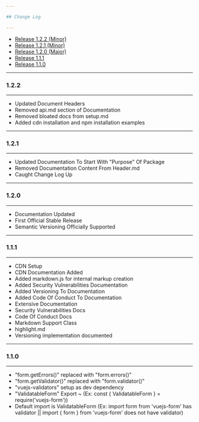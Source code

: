 ```yaml
---

## Change Log

---
```


- [Release 1.2.2 (Minor)](#1.2.2)
- [Release 1.2.1 (Minor)](#1.2.1)
- [Release 1.2.0 (Major)](#1.2.0)
- [Release 1.1.1](#1.1.1)
- [Release 1.1.0](#1.1.0)

---

### 1.2.2

---

- Updated Document Headers
- Removed api.md section of Documentation
- Removed bloated docs from setup.md
- Added cdn installation and npm installation examples

---

### 1.2.1

---

- Updated Documentation To Start With "Purpose" Of Package
- Removed Documentation Content From Header.md
- Caught Change Log Up

---

### 1.2.0

---

- Documentation Updated
- First Official Stable Release
- Semantic Versioning Officially Supported

 

---

### 1.1.1

---

- CDN Setup
- CDN Documentation Added
- Added markdown.js for internal markup creation
- Added Security Vulnerabilities Documentation
- Added Versioning To Documentation
- Added Code Of Conduct To Documentation
- Extensive Documentation
- Security Vulnerabilities Docs
- Code Of Conduct Docs
- Markdown Support Class
- highlight.md 
- Versioning implementation documented



---

### 1.1.0

---

- "form.getErrors()" replaced with "form.errors()"
- "form.getValidator()" replaced with "form.validator()"
- "vuejs-validators" setup as dev dependency
- "ValidatableForm" Export ~ (Ex: const { ValidatableForm } = require('vuejs-form'))
- Default import is ValidatableForm (Ex: import form from 'vuejs-form' has validator || import { form } from 'vuejs-form' does not have validator)

